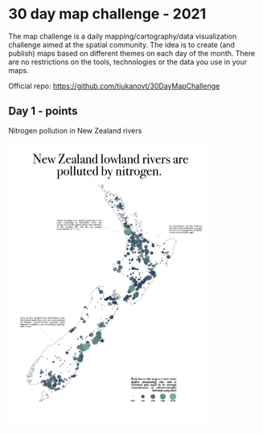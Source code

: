 # 30 day map challenge - 2021

The map challenge is a daily mapping/cartography/data visualization challenge aimed at the spatial community. The idea is to create (and publish) maps based on different themes on each day of the month. There are no restrictions on the tools, technologies or the data you use in your maps.

Official repo: https://github.com/tjukanovt/30DayMapChallenge

## Day 1 - points

Nitrogen pollution in New Zealand rivers

<a href="outputs/day1-illustrator.pdf">
  <img src="outputs/day1-illustrator.jpg" width=400 align=left>
</a>
